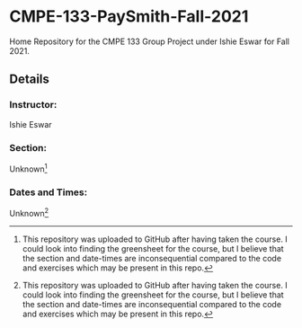 # CMPE-133-PaySmith-Fall-2021

Home Repository for the CMPE 133 Group Project under Ishie Eswar for Fall 2021.

## Details

### Instructor:

Ishie Eswar

### Section:

Unknown[^1]

### Dates and Times:

Unknown[^1]

[^1]: This repository was uploaded to GitHub after having taken the course. I could look into finding the greensheet for the course, but I believe that the section and date-times are inconsequential compared to the code and exercises which may be present in this repo.
